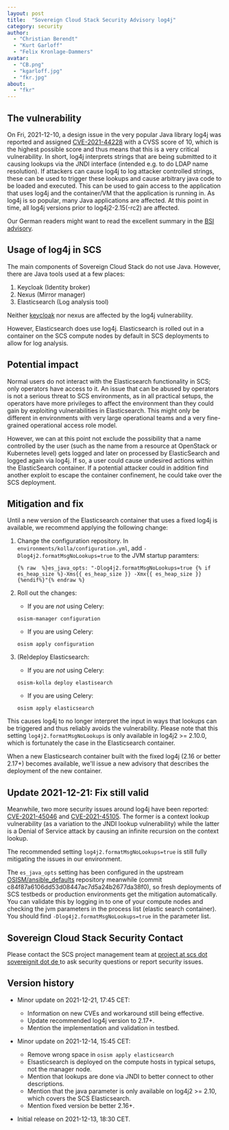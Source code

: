 ```yaml
---
layout: post
title:  "Sovereign Cloud Stack Security Advisory log4j"
category: security
author:
  - "Christian Berendt"
  - "Kurt Garloff"
  - "Felix Kronlage-Dammers"
avatar: 
  - "CB.png"
  - "kgarloff.jpg"
  - "fkr.jpg"
about:
  - "fkr"
---
```

## The vulnerability

On Fri, 2021-12-10, a design issue in the very popular Java library log4j
was reported and assigned [CVE-2021-44228](https://www.lunasec.io/docs/blog/log4j-zero-day/)
with a CVSS score of 10, which is the highest
possible score and thus means that this is a very critical vulnerability.
In short, log4j interprets strings that are being submitted to it
causing lookups via the JNDI interface (intended e.g. to do LDAP name resolution).
If attackers can cause log4j to log attacker controlled strings, these can be used
to trigger these lookups and cause arbitrary java code to be loaded and
executed. This can be used to gain access to the
application that uses log4j and the container/VM that the application
is running in. As log4j is so popular, many Java applications are
affected. At this point in time, all log4j versions prior to
log4j2-2.15(-rc2) are affected.

Our German readers might want to read the excellent summary in the
[BSI advisory](https://www.bsi.bund.de/SharedDocs/Cybersicherheitswarnungen/DE/2021/2021-549032-10F2.pdf?__blob=publicationFile&v=3).

## Usage of log4j in SCS

The main components of Sovereign Cloud Stack do not use Java.
However, there are Java tools used at a few places:

1. Keycloak (Identity broker)
2. Nexus (Mirror manager)
3. Elasticsearch (Log analysis tool)

Neither [keycloak](https://github.com/keycloak/keycloak/discussions/9078)
nor nexus are affected by the log4j vulnerability.

However, Elasticsearch does use log4j. Elasticsearch is rolled out in a
container on the SCS compute nodes by default in SCS deployments to allow for
log analysis.

## Potential impact

Normal users do not interact with the Elasticsearch functionality in SCS;
only operators have access to it. An issue that can be abused by operators
is not a serious threat to SCS environments, as in all practical setups,
the operators have more privileges to affect the environment than they
could gain by exploiting vulnerabilities in Elasticsearch. This might only
be different in environments with very large operational teams and a very
fine-grained operational access role model.

However, we can at this point not exclude the possibility that a name
controlled by the user (such as the name from a resource at OpenStack
or Kubernetes level) gets logged and later on processed by ElasticSearch
and logged again via log4j. If so, a user could cause undesired actions
within the ElasticSearch container. If a potential
attacker could in addition find another exploit to escape the container
confinement, he could take over the SCS deployment.

## Mitigation and fix

Until a new version of the Elasticsearch container that uses a fixed
log4j is available, we recommend applying the following change:

1. Change the configuration repository.
   In `environments/kolla/configuration.yml`, add `-Dlog4j2.formatMsgNoLookups=true` to the JVM
   startup paramters:

      ```
      {% raw  %}es_java_opts: "-Dlog4j2.formatMsgNoLookups=true {% if es_heap_size %}-Xms{{ es_heap_size }} -Xmx{{ es_heap_size }}{%endif%}"{% endraw %}

      ```

2. Roll out the changes:
    * If you are *not* using Celery:
     ```
     osism-manager configuration
     ```
    * If you are using Celery:
     ```
     osism apply configuration
     ```

3. (Re)deploy Elasticsearch:
    * If you are *not* using Celery:
     ```
     osism-kolla deploy elastisearch
     ```
    * If you are using Celery:
     ```
     osism apply elasticsearch
     ```

This causes log4j to no longer interpret the input in ways that lookups
can be triggered and thus reliably avoids the vulnerability. Please note that
this setting `log4j2.formatMsgNoLookups` is only available in
log4j2 >= 2.10.0, which is fortunately the case in the Elasticsearch container.

When a new Elasticsearch container built with the fixed log4j (2.16 or better 2.17+)
becomes available, we'll issue a new advisory that describes the deployment of the
new container.

## Update 2021-12-21: Fix still valid

Meanwhile, two more security issues around log4j have been reported:
[CVE-2021-45046](https://www.whitesourcesoftware.com/resources/blog/log4j-vulnerability-cve-2021-45046/)
and [CVE-2021-45105](https://www.whitesourcesoftware.com/resources/blog/log4j-vulnerability-cve-2021-45105/).
The former is a context lookup vulnerability (as a variation to the JNDI
lookup vulnerability) while the latter is a Denial of Service attack by
causing an infinite recursion on the context lookup.

The recommended setting `log4j2.formatMsgNoLookups=true`
is still fully mitigating the issues in our environment.

The `es_java_opts` setting has been configured in the upstream
[OSISM/ansible_defaults](https://github.com/osism/ansible-defaults)
repository meanwhile (commit c84f87a6106dd53d08447ac7d5a24b2677da38f0),
so fresh deployments of SCS testbeds or production environments get
the mitigation automatically. You can validate this by logging in to
one of your compute nodes and checking the jvm parameters in the process
list (elastic search container). You should find `-Dlog4j2.formatMsgNoLookups=true`
in the parameter list.

## Sovereign Cloud Stack Security Contact

Please contact the SCS project management team at
[project at scs dot sovereignit dot de ](mailto:project@scs.sovereignit.de)
to ask security questions or report security issues.

## Version history

* Minor update on 2021-12-21, 17:45 CET:
    - Information on new CVEs and workaround still being effective.
    - Update recommended log4j version to 2.17+.
    - Mention the implementation and validation in testbed.

* Minor update on 2021-12-14, 15:45 CET:
    - Remove wrong space in `osism apply elasticsearch`
    - Elsasticsearch is deployed on the compute hosts in typical setups, not the manager node.
    - Mention that lookups are done via JNDI to better connect to other descriptions.
    - Mention that the java parameter is only available on log4j2 >= 2.10, which covers the SCS Elasticsearch.
    - Mention fixed version be better 2.16+.

* Initial release on 2021-12-13, 18:30 CET.
